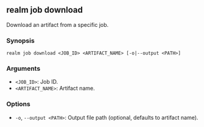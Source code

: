 ## realm job download

Download an artifact from a specific job.

### Synopsis

```
realm job download <JOB_ID> <ARTIFACT_NAME> [-o|--output <PATH>]
```

### Arguments

- `<JOB_ID>`: Job ID.
- `<ARTIFACT_NAME>`: Artifact name.

### Options

- `-o`, `--output <PATH>`: Output file path (optional, defaults to artifact name).


